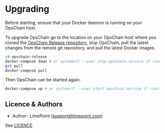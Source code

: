 # Upgrading

Before starting, ensure that your Docker daemon is running on your OpsChain host.

To upgrade OpsChain go to the location on your OpsChain host where you cloned the [OpsChain Release repository](https://github.com/LimePoint/opschain-release), stop OpsChain, pull the latest changes from the remote git repository, and pull the latest Docker images.

```bash
cd opschain-release
docker-compose down # or systemctl --user stop opschain.service if running OpsChain as a systemd service
git pull
docker-compose pull
```

Then OpsChain can be started again:

```bash
docker-compose up # or systemctl --user start opschain.service if running OpsChain as a systemd service
```

## Licence & Authors

- Author:: LimePoint (support@limepoint.com)

See [LICENCE](../../LICENCE)
